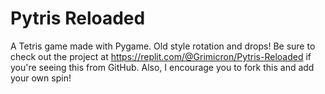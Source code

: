 # Pytris Reloaded
A Tetris game made with Pygame. Old style rotation and drops!
Be sure to check out the project at https://replit.com/@Grimicron/Pytris-Reloaded if you're seeing this from GitHub.
Also, I encourage you to fork this and add your own spin!

